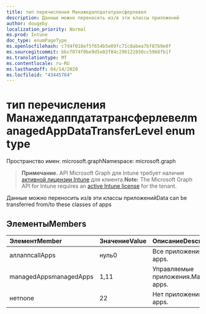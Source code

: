 ```yaml
---
title: тип перечисления Манажедаппдататрансферлевел
description: Данные можно переносить из/в эти классы приложений
author: dougeby
localization_priority: Normal
ms.prod: Intune
doc_type: enumPageType
ms.openlocfilehash: c7d4f018ef5f654b5e09fc71c8abea7bf87b9e0f
ms.sourcegitcommit: bbcf074f0be9d5e02f84c290122850cc5968fb1f
ms.translationtype: MT
ms.contentlocale: ru-RU
ms.lasthandoff: 04/14/2020
ms.locfileid: "43445764"
---
```

# <a name="managedappdatatransferlevel-enum-type"></a><span data-ttu-id="275f2-103">тип перечисления Манажедаппдататрансферлевел</span><span class="sxs-lookup"><span data-stu-id="275f2-103">managedAppDataTransferLevel enum type</span></span>

<span data-ttu-id="275f2-104">Пространство имен: microsoft.graph</span><span class="sxs-lookup"><span data-stu-id="275f2-104">Namespace: microsoft.graph</span></span>

> <span data-ttu-id="275f2-105">**Примечание.** API Microsoft Graph для Intune требует наличия [активной лицензии Intune](https://go.microsoft.com/fwlink/?linkid=839381) для клиента.</span><span class="sxs-lookup"><span data-stu-id="275f2-105">**Note:** The Microsoft Graph API for Intune requires an [active Intune license](https://go.microsoft.com/fwlink/?linkid=839381) for the tenant.</span></span>

<span data-ttu-id="275f2-106">Данные можно переносить из/в эти классы приложений</span><span class="sxs-lookup"><span data-stu-id="275f2-106">Data can be transferred from/to these classes of apps</span></span>

## <a name="members"></a><span data-ttu-id="275f2-107">Элементы</span><span class="sxs-lookup"><span data-stu-id="275f2-107">Members</span></span>
|<span data-ttu-id="275f2-108">Элемент</span><span class="sxs-lookup"><span data-stu-id="275f2-108">Member</span></span>|<span data-ttu-id="275f2-109">Значение</span><span class="sxs-lookup"><span data-stu-id="275f2-109">Value</span></span>|<span data-ttu-id="275f2-110">Описание</span><span class="sxs-lookup"><span data-stu-id="275f2-110">Description</span></span>|
|:---|:---|:---|
|<span data-ttu-id="275f2-111">аллаппс</span><span class="sxs-lookup"><span data-stu-id="275f2-111">allApps</span></span>|<span data-ttu-id="275f2-112">нуль</span><span class="sxs-lookup"><span data-stu-id="275f2-112">0</span></span>|<span data-ttu-id="275f2-113">Все приложения.</span><span class="sxs-lookup"><span data-stu-id="275f2-113">All apps.</span></span>|
|<span data-ttu-id="275f2-114">managedApps</span><span class="sxs-lookup"><span data-stu-id="275f2-114">managedApps</span></span>|<span data-ttu-id="275f2-115">1,1</span><span class="sxs-lookup"><span data-stu-id="275f2-115">1</span></span>|<span data-ttu-id="275f2-116">Управляемые приложения.</span><span class="sxs-lookup"><span data-stu-id="275f2-116">Managed apps.</span></span>|
|<span data-ttu-id="275f2-117">нет</span><span class="sxs-lookup"><span data-stu-id="275f2-117">none</span></span>|<span data-ttu-id="275f2-118">2</span><span class="sxs-lookup"><span data-stu-id="275f2-118">2</span></span>|<span data-ttu-id="275f2-119">Нет приложений.</span><span class="sxs-lookup"><span data-stu-id="275f2-119">No apps.</span></span>|







